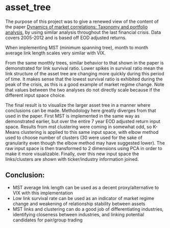 # asset_tree

The purpose of this project was to give a renewed view of the content of the paper [Dynamics of market correlations: Taxonomy and portfolio analysis](https://arxiv.org/abs/cond-mat/0302546), by using similar analysis throughout the last financial crisis. Data covers 2005-2012 and is based off EOD adjusted returns.

When implementing MST (minimum spanning tree), month to month average link length scales very similar with VIX.

From the same monthly trees, similar behavior to that shown in the paper is demonstrated for link survival ratio. Lower spikes in survival ratio mean the link structure of the asset tree are changing more quickly during this period of time. It makes sense that the lowest survival ratio is exhibited during the peak of the crisis, as this is a good example of market regime change. Note that values between the two analyses do not directly scale because if the different input space choice.

The final result is to visualize the larger asset tree in a manner where conclusions can be made. Methodology here greatly diverges from that used in the paper. First MST is implemented in the same way as demonstrated earlier, but over the entire 7 year EOD adjusted return input space. Results from mst clustering were coming in somewhat odd, so K-Means clustering is applied to this same input space, with elbow method used to choose number of clusters (30 were used for the sake of granularity even though the elbow method may have suggested lower). The raw input space is then transformed to 2 dimensions using PCA in order to make it more visualizable. Finally, over this new input space the links/clusters are shown with ticker/industry information joined.

## Conclusion:
* MST average link length can be used as a decent proxy/alternative to VIX with this implementation
* Low link survival rate can be used as an indicator of market regime change and weakening of relationship stability between assets
* MST links and clustering can do a good job of differentiating industries, identifying closeness between industries, and linking potential candidates for pair/group trading
